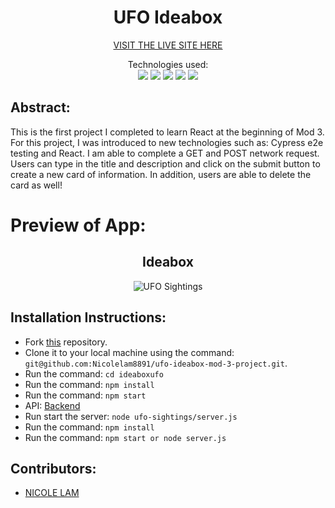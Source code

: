 <div align="center">
<h1> UFO Ideabox </h1>

[VISIT THE LIVE SITE HERE](https://ufo-ideabox-mod-3-project-2sz1qjyn3-nicole-gia-lams-projects.vercel.app/p)


Technologies used:<br>
  <img src="https://img.shields.io/badge/React-20232A?style=for-the-badge&logo=react&logoColor=61DAFB" />
  <img src="https://img.shields.io/badge/CSS3-1572B6?style=for-the-badge&logo=css3&logoColor=white" />
  <img src="https://img.shields.io/badge/HTML5-E34F26?style=for-the-badge&logo=html5&logoColor=white" />
  <img src="https://img.shields.io/badge/vercel-%23000000.svg?style=for-the-badge&logo=vercel&logoColor=white" />
  <img src="https://img.shields.io/badge/-cypress-%23E5E5E5?style=for-the-badge&logo=cypress&logoColor=058a5e" />
  <br>

</div>

## Abstract: 
This is the first project I completed to learn React at the beginning of Mod 3. For this project, I was introduced to new technologies such as: Cypress e2e testing and React. I am able to complete a GET and POST network request. Users can type in the title and description and click on the submit button to create a new card of information. In addition, users are able to delete the card as well! 

# Preview of App:
 <div align='center'> 
  <h2> Ideabox </h2>
   
   ![UFO Sightings](https://github.com/Nicolelam8891/ufo-ideabox-mod-3-project/assets/132624450/40d12284-a548-49a4-8b56-8b6dfbac7528)

 </div>
 
## Installation Instructions:

- Fork [this](https://github.com/Nicolelam8891/ufo-ideabox-mod-3-project) repository. 
- Clone it to your local machine using the command: `git@github.com:Nicolelam8891/ufo-ideabox-mod-3-project.git`.
- Run the command: `cd ideaboxufo`
- Run the command: `npm install`
- Run the command: `npm start`
- API: [Backend](https://github.com/turingschool-examples/react-practice-servers/blob/main/ufo-sightings/README.md)
- Run start the server: `node ufo-sightings/server.js`
- Run the command: `npm install`
- Run the command: `npm start or node server.js`

## Contributors:
- [NICOLE LAM](https://github.com/Nicolelam8891)
